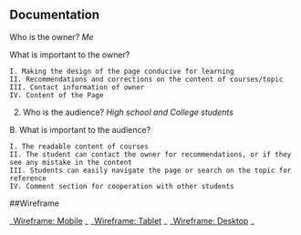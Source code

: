 ## Documentation
Who is the owner?
*Me*

What is important to the owner?

	I. Making the design of the page conducive for learning
	II. Recommendations and corrections on the content of courses/topic 
	III. Contact information of owner
	IV. Content of the Page

2. Who is the audience?
*High school and College students*

B. What is important to the audience?

	I. The readable content of courses
	II. The student can contact the owner for recommendations, or if they see any mistake in the content
	III. Students can easily navigate the page or search on the topic for reference
	IV. Comment section for cooperation with other students

##Wireframe

_[Wireframe: Mobile](https://wireframe.cc/U7lESQ) _
_[Wireframe: Tablet](https://wireframe.cc/oCuK39) _
_[Wireframe: Desktop](https://wireframe.cc/g7j0LK) _